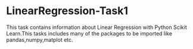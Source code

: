 # LinearRegression-Task1

This task contains information about Linear Regression with Python Scikit Learn.This tasks includes many of the packages to be imported like pandas,numpy,matplot etc.
